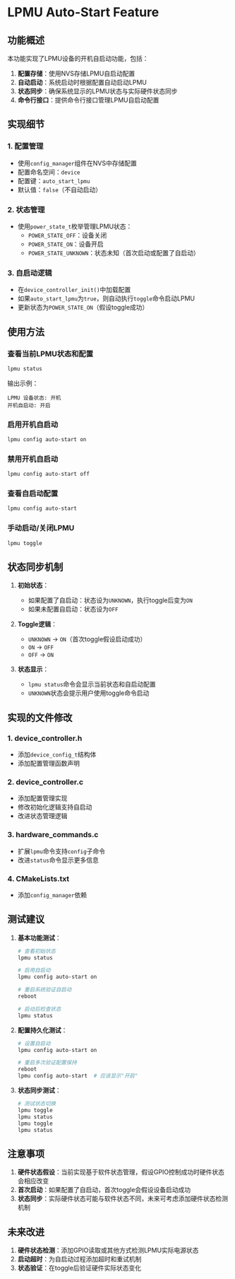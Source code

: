 # LPMU Auto-Start Feature

## 功能概述

本功能实现了LPMU设备的开机自启动功能，包括：

1. **配置存储**：使用NVS存储LPMU自启动配置
2. **自动启动**：系统启动时根据配置自动启动LPMU
3. **状态同步**：确保系统显示的LPMU状态与实际硬件状态同步
4. **命令行接口**：提供命令行接口管理LPMU自启动配置

## 实现细节

### 1. 配置管理
- 使用`config_manager`组件在NVS中存储配置
- 配置命名空间：`device`
- 配置键：`auto_start_lpmu`
- 默认值：`false`（不自动启动）

### 2. 状态管理
- 使用`power_state_t`枚举管理LPMU状态：
  - `POWER_STATE_OFF`：设备关闭
  - `POWER_STATE_ON`：设备开启
  - `POWER_STATE_UNKNOWN`：状态未知（首次启动或配置了自启动）

### 3. 自启动逻辑
- 在`device_controller_init()`中加载配置
- 如果`auto_start_lpmu`为`true`，则自动执行`toggle`命令启动LPMU
- 更新状态为`POWER_STATE_ON`（假设toggle成功）

## 使用方法

### 查看当前LPMU状态和配置
```bash
lpmu status
```
输出示例：
```
LPMU 设备状态: 开机
开机自启动: 开启
```

### 启用开机自启动
```bash
lpmu config auto-start on
```

### 禁用开机自启动
```bash
lpmu config auto-start off
```

### 查看自启动配置
```bash
lpmu config auto-start
```

### 手动启动/关闭LPMU
```bash
lpmu toggle
```

## 状态同步机制

1. **初始状态**：
   - 如果配置了自启动：状态设为`UNKNOWN`，执行toggle后变为`ON`
   - 如果未配置自启动：状态设为`OFF`

2. **Toggle逻辑**：
   - `UNKNOWN` → `ON`（首次toggle假设启动成功）
   - `ON` → `OFF`
   - `OFF` → `ON`

3. **状态显示**：
   - `lpmu status`命令会显示当前状态和自启动配置
   - `UNKNOWN`状态会提示用户使用toggle命令启动

## 实现的文件修改

### 1. device_controller.h
- 添加`device_config_t`结构体
- 添加配置管理函数声明

### 2. device_controller.c
- 添加配置管理实现
- 修改初始化逻辑支持自启动
- 改进状态管理逻辑

### 3. hardware_commands.c
- 扩展`lpmu`命令支持`config`子命令
- 改进`status`命令显示更多信息

### 4. CMakeLists.txt
- 添加`config_manager`依赖

## 测试建议

1. **基本功能测试**：
   ```bash
   # 查看初始状态
   lpmu status
   
   # 启用自启动
   lpmu config auto-start on
   
   # 重启系统验证自启动
   reboot
   
   # 启动后检查状态
   lpmu status
   ```

2. **配置持久化测试**：
   ```bash
   # 设置自启动
   lpmu config auto-start on
   
   # 重启多次验证配置保持
   reboot
   lpmu config auto-start  # 应该显示"开启"
   ```

3. **状态同步测试**：
   ```bash
   # 测试状态切换
   lpmu toggle
   lpmu status
   lpmu toggle
   lpmu status
   ```

## 注意事项

1. **硬件状态假设**：当前实现基于软件状态管理，假设GPIO控制成功时硬件状态会相应改变
2. **首次启动**：如果配置了自启动，首次toggle会假设设备启动成功
3. **状态同步**：实际硬件状态可能与软件状态不同，未来可考虑添加硬件状态检测机制

## 未来改进

1. **硬件状态检测**：添加GPIO读取或其他方式检测LPMU实际电源状态
2. **启动超时**：为自启动过程添加超时和重试机制
3. **状态验证**：在toggle后验证硬件实际状态变化